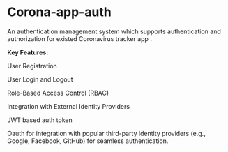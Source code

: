 ﻿# Corona-app-auth
An authentication management system  which supports authentication and authorization for existed Coronavirus tracker app .

**Key Features:**

User Registration

User Login and Logout

Role-Based Access Control (RBAC)

Integration with External Identity Providers

JWT based auth token 

Oauth for integration with popular third-party identity providers (e.g., Google, Facebook, GitHub) for seamless authentication.


